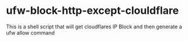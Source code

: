 # ufw-block-http-except-clouldflare
This is a shell script that will get cloudflares IP Block and then generate a ufw allow command  
